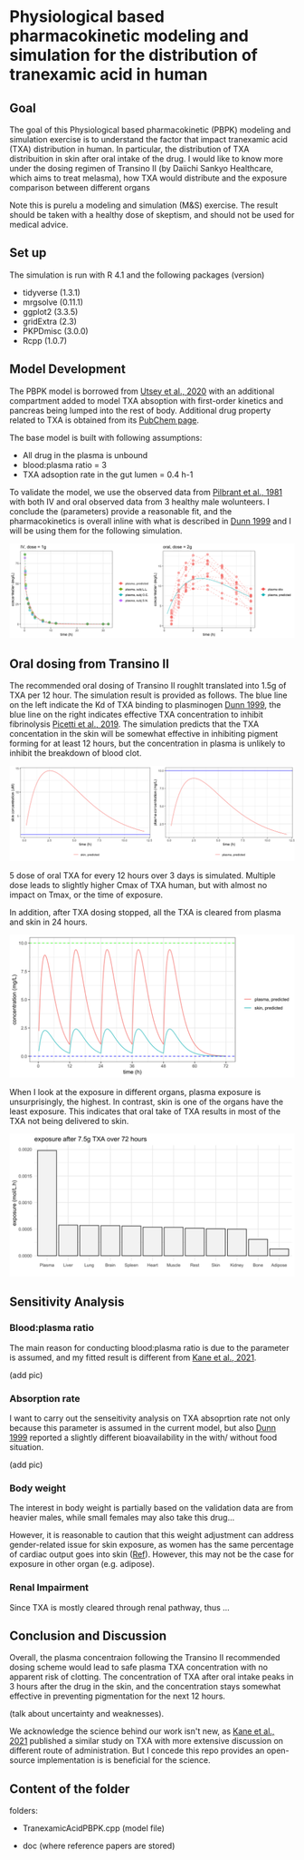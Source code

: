 # Physiological based pharmacokinetic modeling and simulation for the distribution of tranexamic acid in human

## Goal

The goal of this Physiological based pharmacokinetic (PBPK) modeling and simulation exercise is to understand the factor that impact tranexamic acid (TXA) distribution in human. In particular, the distribution of TXA distribuition in skin after oral intake of the drug. I would like to know more under the dosing regimen of Transino II (by Daiichi Sankyo Healthcare, which aims to treat melasma), how TXA would distribute and the exposure comparison between different organs

Note this is purelu a modeling and simulation (M&S) exercise. The result should be taken with a healthy dose of skeptism, and should not be used for medical advice. 

## Set up

The simulation is run with R 4.1 and the following packages (version) 

- tidyverse (1.3.1)
- mrgsolve (0.11.1)
- ggplot2 (3.3.5)
- gridExtra (2.3)
- PKPDmisc (3.0.0)
- Rcpp (1.0.7)

## Model Development

The PBPK model is borrowed from [Utsey et al., 2020](https://dmd.aspetjournals.org/content/48/10/903) with an additional compartment added to model TXA absoption with first-order kinetics and pancreas being lumped into the rest of body. Additional drug property related to TXA is obtained from its [PubChem page](https://pubchem.ncbi.nlm.nih.gov/compound/Tranexamic-acid).

The base model is built with following assumptions: 
- All drug in the plasma is unbound 
- blood:plasma ratio = 3
- TXA adsoption rate in the gut lumen = 0.4 h-1

To validate the model, we use the observed data from [Pilbrant et al., 1981](https://pubmed.ncbi.nlm.nih.gov/7308275/) with both IV and oral observed data from 3 healthy male wolunteers. I conclude the (parameters) provide a reasonable fit, and the pharmacokinetics is overall inline with what is described in [Dunn 1999](https://pubmed.ncbi.nlm.nih.gov/10400410/) and I will be using them for the following simulation. 

![validation of plasma concentration in oral/ iv dosing](img/validation.png)


## Oral dosing from Transino II

The recommended oral dosing of Transino II roughlt translated into 1.5g of TXA per 12 hour. The simulation result is provided as follows. The blue line on the left indicate the Kd of TXA binding to plasminogen [Dunn 1999](https://pubmed.ncbi.nlm.nih.gov/10400410/), the blue line on the right indicates effective TXA concentration to inhibit fibrinolysis [Picetti et al., 2019](https://www.ncbi.nlm.nih.gov/pmc/articles/PMC6365258/). The simulation predicts that the TXA concentation in the skin will be somewhat effective in inhibiting pigment forming for at least 12 hours, but the concentration in plasma is unlikely to inhibit the breakdown of blood clot. 

![](img/SingleDoseSkinPlasma.png)

5 dose of oral TXA for every 12 hours over 3 days is simulated. Multiple dose leads to slightly higher Cmax of TXA human, but with almost no impact on Tmax, or the time of exposure. 

In addition, after TXA dosing stopped, all the TXA is cleared from plasma and skin in 24 hours. 

![](img/MultiDoseSkinPlasma.png)

When I look at the exposure in different organs, plasma exposure is unsurprisingly, the highest. In contrast, skin is one of the organs have the least exposure. This indicates that oral take of TXA results in most of the TXA not being delivered to skin. 

![](img/Exposure.png)

## Sensitivity Analysis

### Blood:plasma ratio

The main reason for conducting blood:plasma ratio is due to the parameter is assumed, and my fitted result is different from [Kane et al., 2021](https://pubmed.ncbi.nlm.nih.gov/34087356/). 

(add pic)

### Absorption rate

I want to carry out the senseitivity analysis on TXA absoprtion rate not only because this parameter is assumed in the current model, but also [Dunn 1999](https://pubmed.ncbi.nlm.nih.gov/10400410/) reported a slightly different bioavailability in the with/ without food situation. 

(add pic)

### Body weight 

The interest in body weight is partially based on the validation data are from heavier males, while small females may also take this drug...

However, it is reasonable to caution that this weight adjustment can address gender-related issue for skin exposure, as women has the same percentage of cardiac output goes into skin ([Ref](https://pubmed.ncbi.nlm.nih.gov/14506981/)). However, this may not be the case for exposure in other organ (e.g. adipose). 

### Renal Impairment

Since TXA is mostly cleared through renal pathway, thus ...

## Conclusion and Discussion

Overall, the plasma concentraion following the Transino II recommended dosing scheme would lead to safe plasma TXA concentration with no apparent risk of clotting. The concentration of TXA after oral intake peaks in 3 hours after the drug in the skin, and the concentration stays somewhat effective in preventing pigmentation for the next 12 hours.

(talk about uncertainty and weaknesses).


We acknowledge the science behind our work isn't new, as [Kane et al., 2021](https://pubmed.ncbi.nlm.nih.gov/34087356/) published a similar study on TXA with more extensive discussion on different route of administration. But I concede this repo provides an open-source implementation is is beneficial for the science. 

## Content of the folder

folders: 

- TranexamicAcidPBPK.cpp (model file)

- doc (where reference papers are stored)
